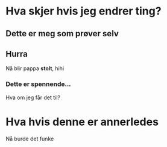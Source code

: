 # Hva skjer hvis jeg endrer ting?

## Dette er meg som prøver selv
## Hurra
Nå blir pappa **stolt**, hihi
### Dette er spennende...
Hva om jeg får det til?

# Hva hvis denne er annerledes
Nå burde det funke




